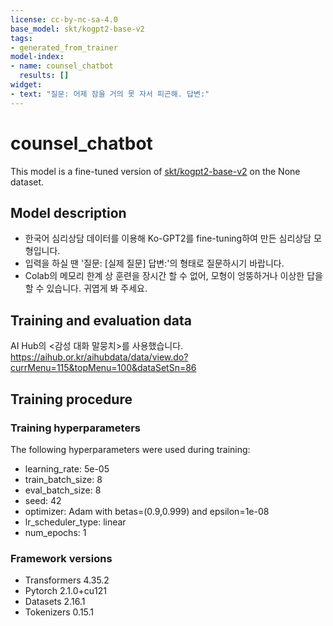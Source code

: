 ```yaml
---
license: cc-by-nc-sa-4.0
base_model: skt/kogpt2-base-v2
tags:
- generated_from_trainer
model-index:
- name: counsel_chatbot
  results: []
widget:
- text: "질문: 어제 잠을 거의 못 자서 피곤해. 답변:"
---
```


<!-- This model card has been generated automatically according to the information the Trainer had access to. You
should probably proofread and complete it, then remove this comment. -->

# counsel_chatbot

This model is a fine-tuned version of [skt/kogpt2-base-v2](https://huggingface.co/skt/kogpt2-base-v2) on the None dataset.

## Model description

* 한국어 심리상담 데이터를 이용해 Ko-GPT2를 fine-tuning하여 만든 심리상담 모형입니다.
* 입력을 하실 땐 '질문: [실제 질문] 답변:'의 형태로 질문하시기 바랍니다.
* Colab의 메모리 한계 상 훈련을 장시간 할 수 없어, 모형이 엉뚱하거나 이상한 답을 할 수 있습니다. 귀엽게 봐 주세요.

## Training and evaluation data

AI Hub의 <감성 대화 말뭉치>를 사용했습니다.
https://aihub.or.kr/aihubdata/data/view.do?currMenu=115&topMenu=100&dataSetSn=86

## Training procedure

### Training hyperparameters

The following hyperparameters were used during training:
- learning_rate: 5e-05
- train_batch_size: 8
- eval_batch_size: 8
- seed: 42
- optimizer: Adam with betas=(0.9,0.999) and epsilon=1e-08
- lr_scheduler_type: linear
- num_epochs: 1

### Framework versions

- Transformers 4.35.2
- Pytorch 2.1.0+cu121
- Datasets 2.16.1
- Tokenizers 0.15.1
